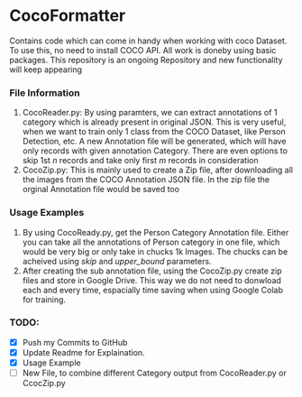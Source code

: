 # CocoFormatter
Contains code which can come in handy when working with coco Dataset. To use this, no need to install COCO API. All work is doneby using basic packages. This repository is an ongoing Repository and new functionality will keep appearing

### File Information
1. CocoReader.py: By using paramters, we can extract annotations of 1 category which is already present in original JSON. This is very useful, when we want to train only 1 class from the COCO Dataset, like Person Detection, etc. A new Annotation file will be generated, which will have only records with given annotation Category. There are even options to skip 1st *n* records and take only first *m* records in consideration
2. CocoZip.py: This is mainly used to create a Zip file, after downloading all the images from the COCO Annotation JSON file. In the zip file the orginal Annotation file would be saved too

### Usage Examples
1. By using CocoReady.py, get the Person Category Annotation file. Either you can take all the annotations of Person category in one file, which would be very big or only take in chucks 1k Images. The chucks can be acheived using *skip* and *upper_bound* parameters.
2. After creating the sub annotation file, using the CocoZip.py create zip files and store in Google Drive. This way we do not need to donwload each and every time, espacially time saving when using Google Colab for training.

### TODO:
- [x] Push my Commits to GitHub
- [x] Update Readme for Explaination.
- [x] Usage Example
- [ ] New File, to combine different Category output from CocoReader.py or CcocZip.py
